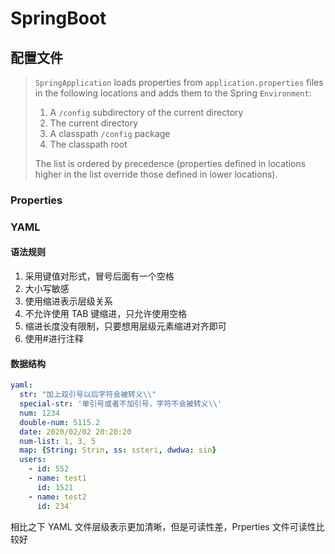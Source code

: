 # SpringBoot

## 配置文件

> `SpringApplication` loads properties from `application.properties` files in the following locations and adds them to the Spring `Environment`:
>
> 1. A `/config` subdirectory of the current directory
> 2. The current directory
> 3. A classpath `/config` package
> 4. The classpath root
>
> The list is ordered by precedence (properties defined in locations higher in the list override those defined in lower locations).

### Properties



### YAML

#### 语法规则

1. 采用键值对形式，冒号后面有一个空格
2. 大小写敏感
3. 使用缩进表示层级关系
4. 不允许使用 TAB 键缩进，只允许使用空格
5. 缩进长度没有限制，只要想用层级元素缩进对齐即可
6. 使用#进行注释

#### 数据结构

```yml
yaml:
  str: "加上双引号以后字符会被转义\\"
  special-str: '单引号或者不加引号，字符不会被转义\\'
  num: 1234
  double-num: 5115.2
  date: 2020/02/02 20:20:20
  num-list: 1, 3, 5
  map: {String: Strin, ss: ssteri, dwdwa: sin}
  users:
    - id: 552
    - name: test1
      id: 1521
    - name: test2
      id: 234`
```



相比之下 YAML 文件层级表示更加清晰，但是可读性差，Prperties 文件可读性比较好